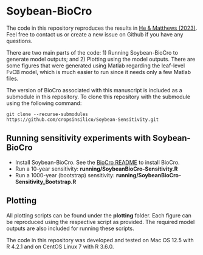 # Soybean-BioCro

The code in this repository reproduces the results in [He & Matthews (2023)](https://doi.org/10.1016/j.fcr.2023.108907). Feel free to contact us or create a new issue on Github if you have any questions.

There are two main parts of the code: 1) Running Soybean-BioCro to generate model outputs; and 2) Plotting using the model outputs. There are some figures that were generated using Matlab regarding the leaf-level FvCB model, which is much easier to run since it needs only a few Matlab files.

The version of BioCro associated with this manuscript is included as a submodule in this repository. To clone this repository with the submodule using the following command:

`git clone --recurse-submodules https://github.com/cropsinsilico/Soybean-Sensitivity.git`

## Running sensitivity experiments with Soybean-BioCro
- Install Soybean-BioCro. See the [BioCro README](https://github.com/ebimodeling/biocro/tree/5cbccbf9f0832e2a2be0a91a41a3f7048782b3cb#readme) to install BioCro.
- Run a 10-year sensitivity: **running/SoybeanBioCro-Sensitivity.R**
- Run a 1000-year (bootstrap) sensitivity: **running/SoybeanBioCro-Sensitivity_Bootstrap.R**

## Plotting
All plotting scripts can be found under the **plotting** folder. Each figure can be reproduced using the respective script as provided. The required model outputs are also included for running these scripts.


The code in this repository was developed and tested on Mac OS 12.5 with R 4.2.1 and on CentOS Linux 7 with R 3.6.0.
